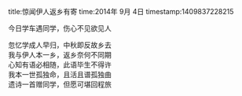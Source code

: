 title:惊闻伊人返乡有寄
time:2014年 9月 4日
timestamp:1409837228215

今日学车遇同学，伤心不见欲见人<div>忽忆学成人早归，中秋即反故乡去</div><div>我与伊人本一乡，返乡奈何不同期</div><div>心知有语必相随，此语毕生不得许</div><div>我本一世孤独命，且活且谱孤独曲</div><div>遗诗一首赠同学，但愿可堪回程旅</div>